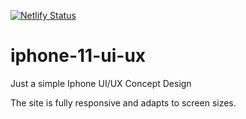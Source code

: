 
[![Netlify Status](https://api.netlify.com/api/v1/badges/20424efb-0d64-4cbb-bb2f-f5ef7c1b57ee/deploy-status)](https://app.netlify.com/sites/iphone-11/deploys)
# iphone-11-ui-ux

Just a simple Iphone UI/UX Concept Design

The site is fully responsive and adapts to screen sizes.
